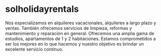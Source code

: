 # solholidayrentals
Nos especializamos en alquileres vacacionales, alquileres a largo plazo y ventas. También ofrecemos servicios de limpieza, reformas y mantenimiento y reparación en general. Ofrecemos una amplia gama de estudios, apartamentos de 1 y 2 habitaciones. Estamos comprometidos a ser los mejores en lo que hacemos y nuestro objetivo es brindar un excelente servicio continuo.
